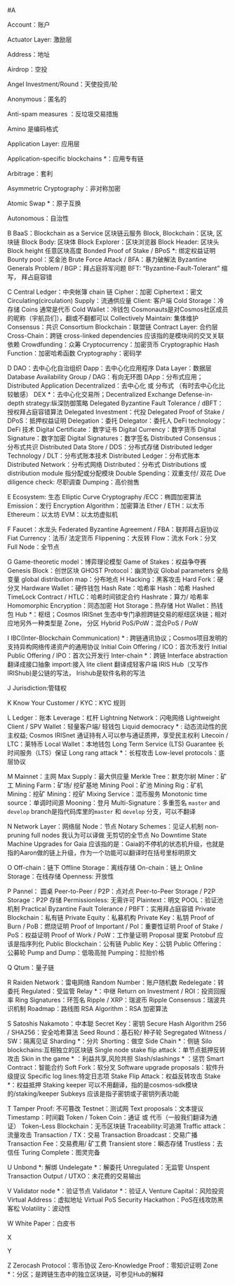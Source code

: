#A

Account：账户

Actuator Layer: 激励层

Address：地址

Airdrop：空投

Angel Investment/Round：天使投资/轮

Anonymous：匿名的

Anti-spam measures ：反垃圾交易措施

Amino 是编码格式

Application Layer: 应用层

Application-specific blockchains *：应用专有链

Arbitrage：套利

Asymmetric Cryptography：非对称加密

Atomic Swap *：原子互换

Autonomous：自治性


B
BaaS：Blockchain as a Service 区块链云服务
Block, Blockchain：区块, 区块链
Block Body: 区块体
Block Explorer：区块浏览器
Block Header: 区块头
Block height 任意区块高度
Bonded Proof of Stake / BPoS *: 绑定权益证明
Bounty pool：奖金池
Brute Force Attack / BFA：暴力破解法
Byzantine Generals Problem / BGP：拜占庭将军问题
BFT: “Byzantine-Fault-Tolerant” 缩写， 拜占庭容错

C
Central Ledger：中央帐簿
chain 链
Cipher：加密
Ciphertext：密文
Circulating(circulation) Supply：流通供应量
Client: 客户端
Cold Storage：冷存储
Coins 通常是代币
Cold Wallet：冷钱包
Cosmonauts是对Cosmos社区成员的昵称（宇航员们），翻或不翻都可以
Collectively Maintain: 集体维护
Consensus：共识
Consortium Blockchain：联盟链
Contract Layer: 合约层
Cross-Chain：跨链
cross-linked dependencies 应该指的是模块间的交叉关联依赖
Crowdfunding：众筹
Cryptocurrency：加密货币
Cryptographic Hash Function：加密哈希函数
Cryptography：密码学

D
DAO：去中心化自治组织
Dapp：去中心化应用程序
Data Layer：数据层
Database Availability Group / DAG：有向无环图
DApp：分布式应用；Distributed Application
Decentralized：去中心化 或 分布式 （有时去中心化比较敏感）
DEX *：去中心化交易所；Decentralized Exchange
Defense-in-depth strategy:纵深防御策略
Delegated Byzantine Fault Tolerance / dBFT：授权拜占庭容错算法
Delegated Investment：代投
Delegated Proof of Stake / DPoS：抵押权益证明
Delegation：委托
Delegator：委托人
DeFi technology：DeFi 技术
Digital Certificate：数字证书
Digital Currency：数字货币
Digital Signature：数字加密
Digital Signatures：数字签名
Distributed Consensus：分布式共识
Distributed Data Store / DDS：分布式存储
Distributed ledger Technology / DLT：分布式账本技术
Distributed Ledger：分布式账本
Distributed Network：分布式网络
Distributed：分布式
Distributions 或 distribution module 指分配或分配模块
Double Spending：双重支付/ 双花
Due diligence check: 尽职调查
Dumping：高价抛售


E
Ecosystem: 生态
Elliptic Curve Cryptography /ECC：椭圆加密算法
Emission：发行
Encryption Algorithm：加密算法
Ether / ETH：以太币
Ethereum：以太坊
EVM：以太坊虚拟机

F
Faucet：水龙头
Federated Byzantine Agreement / FBA：联邦拜占庭协议
Fiat Currency：法币/ 法定货币
Flippening：大反转
Flow：流水
Fork：分叉
Full Node：全节点

G
Game-theoretic model：博弈理论模型
Game of Stakes：权益争夺赛
Genesis Block：创世区块
GHOST Protocol：幽灵协议
Global parameters 全局变量
global distribution map：分布地点
H
Hacking：黑客攻击
Hard Fork：硬分叉
Hardware Wallet：硬件钱包
Hash Rate：哈希率
Hash：哈希
Hashed TimeLock Contract / HTLC：哈希时间锁定合约
Hashrate：算力/ 哈希率
Homomorphic Encryption：同态加密
Hot Storage：热存储
Hot Wallet：热钱包
Hub *：枢纽；Cosmos IRISnet 生态中专门承担跨链交易的枢纽区块链；相对应地另外一种类型是 Zone， 分区
Hybrid PoS/PoW：混合PoS / PoW

I
IBC(Inter-Blockchain Communication) * : 跨链通讯协议；Cosmos项目发明的支持异构网络传递资产的通用协议
Initial Coin Offering / ICO：首次币发行
Initial Public Offering / IPO：首次公开发行
Inter-chain *：跨链
Interface abstraction 翻译成接口抽象
import:接入
lite client 翻译成轻客户端
IRIS Hub（又写作IRIShub)是公链的写法， Irishub是软件名称的写法


J
Jurisdiction:管辖权

K
Know Your Customer / KYC：KYC 规则

L
Ledger：账本
Leverage：杠杆
Lightning Network：闪电网络
Lightweight Client / SPV Wallet：轻量客户端/ 轻钱包
Liquid democracy * : 动态流动性的民主权益; Cosmos IRISnet 通证持有人可以参与通证质押，享受民主权利
Litecoin / LTC：莱特币
Local Wallet：本地钱包
Long Term Service (LTS) Guarantee 长时间服务（LTS）保证
Long rang attack *：长程攻击
Low-level protocols：底层协议

M
Mainnet：主网
Max Supply：最大供应量
Merkle Tree：默克尔树
Miner：矿工
Mining Farm：矿场/ 挖矿基地
Mining Pool：矿池
Mining Rig：矿机
Mining：挖矿
Mining：挖矿
Mixing Service：混币服务
Monotonic time source：单调时间源
Mooning：登月
Multi-Signature：多重签名
`master` and `develop` branch是指代码库里的`master` 和 `develop` 分支，可以不翻译



N
Network Layer：网络层
Node：节点
Notary Schemes：见证人机制
non-pruning full nodes 我认为可以译做 无剪切的全节点
No Downtime State Machine Upgrades for Gaia 应该指的是：Gaia的不停机的状态机升级，也就是指的Aaron做的链上升级，作为一个功能可以翻译时在括号里标明原文

O
Off-chain：链下
Offline Storage：离线存储
On-chain：链上
Online Storage：在线存储
Openness: 开放性

P
Pannel：  圆桌
Peer-to-Peer / P2P：点对点
Peer-to-Peer Storage / P2P Storage：P2P 存储
Permissionless: 无需许可
Plaintext：明文
POOL：验证池机制
Practical Byzantine Fault Tolerance / PBFT：实用拜占庭容错
Private Blockchain：私有链
Private Equity：私募机构
Private Key：私钥
Proof of Burn / PoB：燃烧证明
Proof of Important / PoI：重要性证明
Proof of Stake / PoS：权益证明
Proof of Work / PoW：工作量证明
Proposal 提案
Protobuf 应该是指序列化
Public Blockchain：公有链
Public Key：公钥
Public Offering：公募轮
Pump and Dump：低吸高抛
Pumping：拉抬价格

Q
Qtum：量子链

R
Raiden Network：雷电网络
Random Number：账户随机数
Redelegate：转委托
Regulated：受监管
Relay *：中继
Return on Investment / ROI：投资回报率
Ring Signatures：环签名
Ripple / XRP：瑞波币
Ripple Consensus：瑞波共识机制
Roadmap：路线图
RSA Algorithm：RSA 加密算法

S
Satoshis Nakamoto：中本聪
Secret Key：密钥
Secure Hash Algorithm 256 / SHA256：安全哈希算法
Seed Round：基石轮/ 种子轮
Segregated Witness / SW：隔离见证
Sharding *：分片
Shorting：做空
Side Chain *：侧链
Silo blockchains:互相独立的区块链
Single node stake flip attack：单节点抵押反转攻击
Skin in the game * ：利益共享,风险共担
Slash/slashings  * ：惩罚
Smart Contract：智能合约
Soft Fork：软分叉
Software upgrade proposals：软件升级提议
Specific log lines:特定日志项
Stake Flip Attack：权益反转攻击
Stake *：权益抵押
Staking keeper 可以不用翻译，指的是cosmos-sdk模块的/staking/keeper
Subkeys 应该是指子密钥或子密钥列表功能



T
Tamper Proof: 不可篡改
Testnet：测试网
Text proposals：文本提议
Timestamp：时间戳
Token / Token Coin：通证 或 代币（一般我们翻译为通证）
Token-Less Blockchain：无币区块链
Traceability:可追溯
Traffic attack：流量攻击
Transaction / TX：交易
Transaction Broadcast：交易广播
Transaction Fee：交易费用/ 矿工费
Transient store：瞬态存储
Trustless：去信任
Turing Complete：图灵完备

U
Unbond *: 解绑
Undelegate *：解委托
Unregulated：无监管
Unspent Transaction Output / UTXO：未花费的交易输出

V
Validator node *：验证节点
Validator *：验证人
Venture Capital：风险投资
Virtual Address：虚拟地址
Virtual PoS Security Hackathon：PoS在线攻防黑客松
Volatility：波动性

W
White Paper：白皮书

X

Y

Z
Zerocash Protocol：零币协议
Zero-Knowledge Proof：零知识证明
Zone *：分区；是跨链生态中的独立区块链，可参见Hub的解释

